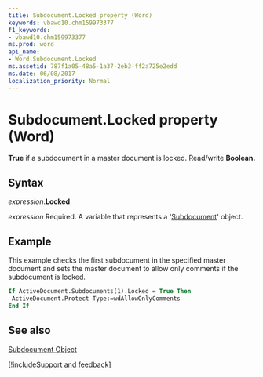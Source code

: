 ```yaml
---
title: Subdocument.Locked property (Word)
keywords: vbawd10.chm159973377
f1_keywords:
- vbawd10.chm159973377
ms.prod: word
api_name:
- Word.Subdocument.Locked
ms.assetid: 787f1a05-48a5-1a37-2eb3-ff2a725e2edd
ms.date: 06/08/2017
localization_priority: Normal
---
```



# Subdocument.Locked property (Word)

 **True** if a subdocument in a master document is locked. Read/write **Boolean.**


## Syntax

_expression_.**Locked**

_expression_ Required. A variable that represents a '[Subdocument](Word.Subdocument.md)' object.


## Example

This example checks the first subdocument in the specified master document and sets the master document to allow only comments if the subdocument is locked.


```vb
If ActiveDocument.Subdocuments(1).Locked = True Then 
 ActiveDocument.Protect Type:=wdAllowOnlyComments 
End If
```


## See also


[Subdocument Object](Word.Subdocument.md)

[!include[Support and feedback](~/includes/feedback-boilerplate.md)]